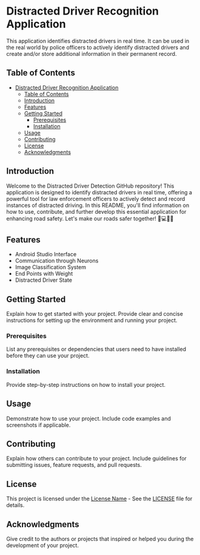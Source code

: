 # Distracted Driver Recognition Application

This application identifies distracted drivers in real time. It can be used in the real world by police officers to 
actively identify distracted drivers and create and/or store additional information in their permanent record.

## Table of Contents

- [Distracted Driver Recognition Application](#project-name)
  - [Table of Contents](#table-of-contents)
  - [Introduction](#introduction)
  - [Features](#features)
  - [Getting Started](#getting-started)
    - [Prerequisites](#prerequisites)
    - [Installation](#installation)
  - [Usage](#usage)
  - [Contributing](#contributing)
  - [License](#license)
  - [Acknowledgments](#acknowledgments)

## Introduction

Welcome to the Distracted Driver Detection GitHub repository! This application is designed
to identify distracted drivers in real time, offering a powerful tool for law enforcement
officers to actively detect and record instances of distracted driving. In this README, you'll
find information on how to use, contribute, and further develop this essential application for
enhancing road safety. Let's make our roads safer together! 🚗💻👮‍♂️

## Features

- Android Studio Interface
- Communication through Neurons
- Image Classification System
- End Points with Weight
- Distracted Driver State

## Getting Started

Explain how to get started with your project. Provide clear and concise instructions for setting up the environment and running your project.

### Prerequisites

List any prerequisites or dependencies that users need to have installed before they can use your project.

### Installation

Provide step-by-step instructions on how to install your project.

## Usage

Demonstrate how to use your project. Include code examples and screenshots if applicable.

## Contributing

Explain how others can contribute to your project. Include guidelines for submitting issues, feature requests, and pull requests.

## License

This project is licensed under the [License Name](LICENSE) - See the [LICENSE](LICENSE) file for details.

## Acknowledgments

Give credit to the authors or projects that inspired or helped you during the development of your project.

